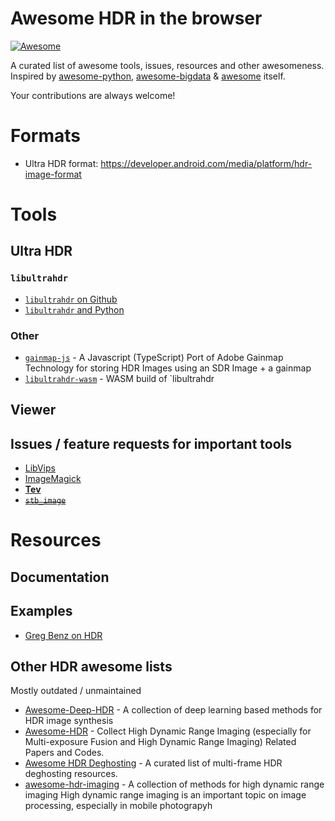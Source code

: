 # Awesome HDR in the browser

[![Awesome](https://cdn.rawgit.com/sindresorhus/awesome/d7305f38d29fed78fa85652e3a63e154dd8e8829/media/badge.svg)](https://github.com/sindresorhus/awesome)

A curated list of awesome tools, issues, resources and other awesomeness. Inspired by [awesome-python](https://github.com/vinta/awesome-python), [awesome-bigdata](https://github.com/oxnr/awesome-bigdata) & [awesome](https://github.com/sindresorhus/awesome) itself.

Your contributions are always welcome!

# Formats

* Ultra HDR format: https://developer.android.com/media/platform/hdr-image-format

# Tools

## Ultra HDR

### `libultrahdr`
* [`libultrahdr` on Github](https://github.com/google/libultrahdr)
* [`libultrahdr` and Python](https://www.reddit.com/r/Python/comments/1ac8ooy/playing_around_with_ultra_hdr/?utm_source=share&utm_medium=web3x&utm_name=web3xcss&utm_term=1&utm_content=share_button)

### Other

* [`gainmap-js`](https://github.com/MONOGRID/gainmap-js) - A Javascript (TypeScript) Port of Adobe Gainmap Technology for storing HDR Images using an SDR Image + a gainmap
* [`libultrahdr-wasm`](https://github.com/MONOGRID/libultrahdr-wasm) - WASM build of `libultrahdr

## Viewer

## Issues / feature requests for important tools
* [LibVips](https://github.com/libvips/libvips/issues/3799)
* [ImageMagick](https://github.com/ImageMagick/ImageMagick/issues/6377)
* [**Tev**](https://github.com/Tom94/tev/issues/226)
* <s>[`stb_image`](https://github.com/nothings/stb/issues/1637)</s>

# Resources

## Documentation

## Examples
* [Greg Benz on HDR](https://gregbenzphotography.com/hdr/)

## Other HDR **awesome** lists
Mostly outdated / unmaintained

* [Awesome-Deep-HDR](https://github.com/vinthony/awesome-deep-hdr) - A collection of deep learning based methods for HDR image synthesis
* [Awesome-HDR](https://github.com/ytZhang99/Awesome-HDR) - Collect High Dynamic Range Imaging (especially for Multi-exposure Fusion and High Dynamic Range Imaging) Related Papers and Codes.
* [Awesome HDR Deghosting](https://github.com/liuzhen03/awesome-hdr-deghosting) - A curated list of multi-frame HDR deghosting resources.
* [awesome-hdr-imaging](https://github.com/Jonashwang/awesome-hdr-imaging) - A collection of methods for high dynamic range imaging High dynamic range imaging is an important topic on image processing, especially in mobile photograpyh
